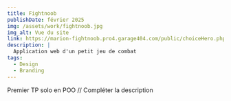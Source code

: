 ```yaml
---
title: Fightnoob
publishDate: février 2025
img: /assets/work/fightnoob.jpg
img_alt: Vue du site
link: https://marion-fightnoob.pro4.garage404.com/public/choiceHero.php
description: |
  Application web d'un petit jeu de combat 
tags:
  - Design
  - Branding
---
```


Premier TP solo en POO // Compléter la description